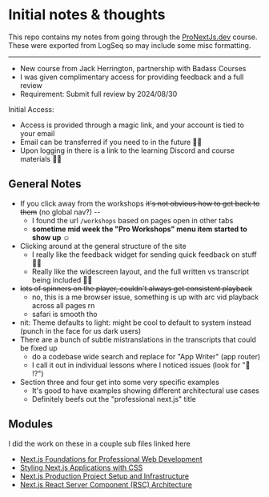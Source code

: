 # Initial notes & thoughts

This repo contains my notes from going through the [ProNextJs.dev](pronextjs.dev) course. These were exported from LogSeq so may include some misc formatting.


---

- New course from Jack Herrington, partnership with Badass Courses
- I was given complimentary access for providing feedback and a full review
- Requirement: Submit full review by 2024/08/30

Initial Access:

- Access is provided through a magic link, and your account is tied to your email
- Email can be transferred if you need to in the future 👍🏻
- Upon logging in there is a link to the learning Discord and course materials 👍🏻

## General Notes

- If you click away from the workshops ~~it's not obvious how to get back to them~~ (no global nav?) --
	- I found the url `/workshops` based on pages open in other tabs
	- **sometime mid week the "Pro Workshops" menu item started to show up ☺️**
- Clicking around at the general structure of the site
	- I really like the feedback widget for sending quick feedback on stuff 👍🏻
	- Really like the widescreen layout, and the full written vs transcript being included 👍🏻
- ~~lots of spinners on the player, couldn't always get consistent playback~~
	- no, this is a me browser issue, something is up with arc vid playback across all pages rn
	- safari is smooth tho
- nit: Theme defaults to light: might be cool to default to system instead (punch in the face for us dark users)
- There are a bunch of subtle mistranslations in the transcripts that could be fixed up
	- do a codebase wide search and replace for "App Writer" (app router)
	- I call it out in individual lessons where I noticed issues (look for "💬 ⁉️")
- Section three and four get into some very specific examples
	- It's good to have examples showing different architectural use cases
	- Definitely beefs out the "professional next.js" title

## Modules

I did the work on these in a couple sub files linked here

- [Next.js Foundations for Professional Web Development](nextjs-foundations.md)
- [Styling Next.js Applications with CSS](./styling-module.md)
- [Next.js Production Project Setup and Infrastructure](setup-and-infra.md)
- [Next.js React Server Component (RSC) Architecture](rsc-architecture.md)
